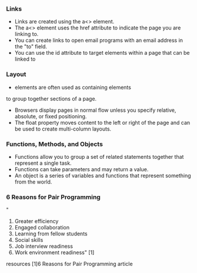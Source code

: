 ### Links
- Links are created using the a<> element.
- The a<> element uses the href attribute to indicate 
the page you are linking to.
- You can create links to open email programs with an 
email address in the "to" field.
- You can use the id attribute to target elements within 
a page that can be linked to

### Layout
- <div> elements are often used as containing elements 
to group together sections of a page.
- Browsers display pages in normal flow unless you 
specify relative, absolute, or fixed positioning.
- The float property moves content to the left or right 
of the page and can be used to create multi-column 
layouts. 

### Functions, Methods, and Objects
- Functions allow you to group a set of related 
statements together that represent a single task. 
- Functions can take parameters and may return a value. 
- An object is a series of variables and functions that 
represent something from the world. 

### 6 Reasons for Pair Programming
" 
1. Greater efficiency
2. Engaged collaboration
3. Learning from fellow students
4. Social skills
5. Job interview readiness
6. Work environment readiness" [1]


resources
[1]6 Reasons for Pair Programming article